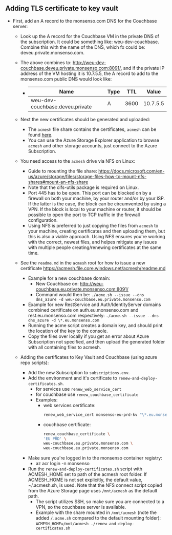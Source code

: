 ## Adding TLS certificate to key vault

- First, add an A record to the monsenso.com DNS for the Couchbase server:

  - Look up the A record for the Couchbase VM in the private DNS of the subscription.
    It could be something like: weu-dev-couchbase. Combine this with the name of the DNS, which
    fx could be: deveu.private.monsenso.com.
  - The above combines to: http://weu-dev-couchbase.deveu.private.monsenso.com:8091/, and if
    the private IP address of the VM hosting it is 10.7.5.5, the A record to add to the monsenso.com
    public DNS would look like:

    - | Name                            | Type | TTL  | Value    |
      | ------------------------------- | ---- | ---- | -------- |
      | weu-dev-couchbase.deveu.private | A    | 3600 | 10.7.5.5 |

  - Next the new certificates should be generated and uploaded:
    - The `acmesh` file share contains the certificates, `acmesh` can be found [here](https://portal.azure.com/#blade/Microsoft_Azure_FileStorage/FileShareMenuBlade/overview/storageAccountId/%2Fsubscriptions%2Fec51da25-eb08-4ef6-979c-450aa85fba8f%2Fresourcegroups%2FDevOps%2Fproviders%2FMicrosoft.Storage%2FstorageAccounts%2Facmesh/path/acmesh/protocol/SMB).
    - You can use the Azure Storage Explorer application to browse `acmesh` and other storage accounts,
      just connect to the Azure Subscription.
  - You need access to the `acmesh` drive via NFS on Linux:
    - Guide to mounting the file share:
      https://docs.microsoft.com/en-us/azure/storage/files/storage-files-how-to-mount-nfs-shares#mount-an-nfs-share
    - Note that the cifs-utils package is required on Linux.
    - Port 445 has to be open. This port can be blocked on by a firewall on both your machine, by your router and/or by your ISP. If the latter is the case, the block can be circumvented by using a VPN. If the block is local to your machine or router, it should be possible to open the port to TCP traffic in the firewall configuration.
    - Using NFS is preferred to just copying the files from `acmesh` to your machine, creating certificates and then uploading them, but this is also a viable approach. Using NFS ensures you're working with the correct, newest files, and helpes mitigate any issues with multiple people creating/renewing certificates at the same time.
  - See the `readme.md` in the `acmesh` root for how to issue a new certificate
    https://acmesh.file.core.windows.net/acmesh/readme.md
    - Example for a new couchbase domain:
      - New Couchbase on: http://weu-couchbase.eu.private.monsenso.com:8091/
      - Command would then be:
        `./acme.sh --issue --dns dns_azure -d weu-couchbase.eu.private.monsenso.com`
    - Example for new RestService and Auth/IdentityServer domains combined certificate on
      auth.eu.monsenso.com and rest.eu.monsenso.com respectively:
      `./acme.sh --issue --dns dns_azure -d \*.eu.monsenso.com`
    - Running the acme script creates a domain key, and should print the location of the
      key to the console.
    - Copy the files over locally if you get an error about Azure Subscription not specified,
      and then upload the generated folder with all containing files to acmesh.
  - Adding the certificates to Key Vault and Couchbase (using azure repo scripts):
    - Add the new Subscription to `subscriptions.env`.
    - Add the environment and it's certificate to `renew-and-deploy-certificates.sh`.
      - for services use `renew_web_service_cert`
      - for couchbase use `renew_couchbase_certificate`
      - Examples:
        - web services certificate:
          ```bash
          renew_web_service_cert monsenso-eu-prd-kv "\*.eu.monsenso.com" $SUB_PRD02
          ```
        - couchbase certificate:
          ```bash
          renew_couchbase_certificate \
          'EU PRD' \
          weu-couchbase.eu.private.monsenso.com \
          weu-couchbase.eu.private.monsenso.com
          ```
    - Make sure you're logged in to the monsenso container registry:
      - az acr login -n monsenso
    - Run the `renew-and-deploy-certificates.sh` script with ACMESH_HOME set to path of the
      acmesh root folder. If ACMESH_HOME is not set explicitly, the default value, ~/.acmesh.sh,
      is used. Note that the NFS connect script copied from the Azure Storage page uses `/mnt/acmesh` as the default path.
      - The script utilizes SSH, so make sure you are connected to a VPN, so the couchbase server is available.
      - Example with the share mounted in `/mnt/acmesh`
        (note the added `/.acme.sh` compared to the default mounting folder):
        `ACMESH_HOME=/mnt/acmesh ./renew-and-deploy-certificates.sh`
